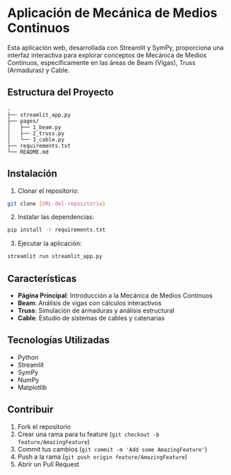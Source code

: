 # Aplicación de Mecánica de Medios Continuos

Esta aplicación web, desarrollada con Streamlit y SymPy, proporciona una interfaz interactiva para explorar conceptos de Mecánica de Medios Continuos, específicamente en las áreas de Beam (Vigas), Truss (Armaduras) y Cable.

## Estructura del Proyecto

```
.
├── streamlit_app.py
├── pages/
│   ├── 1_beam.py
│   ├── 2_truss.py
│   └── 3_cable.py
├── requirements.txt
└── README.md
```

## Instalación

1. Clonar el repositorio:
```bash
git clone [URL-del-repositorio]
```

2. Instalar las dependencias:
```bash
pip install -r requirements.txt
```

3. Ejecutar la aplicación:
```bash
streamlit run streamlit_app.py
```

## Características

- **Página Principal**: Introducción a la Mecánica de Medios Continuos
- **Beam**: Análisis de vigas con cálculos interactivos
- **Truss**: Simulación de armaduras y análisis estructural
- **Cable**: Estudio de sistemas de cables y catenarias

## Tecnologías Utilizadas

- Python
- Streamlit
- SymPy
- NumPy
- Matplotlib

## Contribuir

1. Fork el repositorio
2. Crear una rama para tu feature (`git checkout -b feature/AmazingFeature`)
3. Commit tus cambios (`git commit -m 'Add some AmazingFeature'`)
4. Push a la rama (`git push origin feature/AmazingFeature`)
5. Abrir un Pull Request
